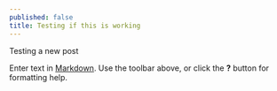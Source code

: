 ```yaml
---
published: false
title: Testing if this is working
---
```


Testing a new post

Enter text in [Markdown](http://daringfireball.net/projects/markdown/). Use the toolbar above, or click the **?** button for formatting help.
